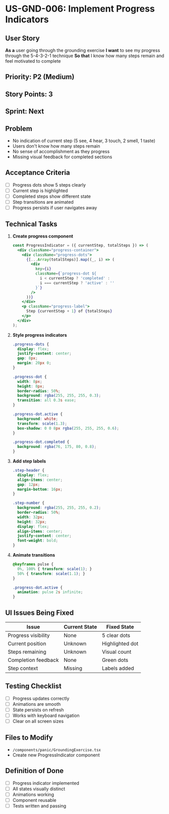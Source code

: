# US-GND-006: Implement Progress Indicators

## User Story
**As a** user going through the grounding exercise
**I want** to see my progress through the 5-4-3-2-1 technique
**So that** I know how many steps remain and feel motivated to complete

## Priority: P2 (Medium)
## Story Points: 3
## Sprint: Next

## Problem
- No indication of current step (5 see, 4 hear, 3 touch, 2 smell, 1 taste)
- Users don't know how many steps remain
- No sense of accomplishment as they progress
- Missing visual feedback for completed sections

## Acceptance Criteria
- [ ] Progress dots show 5 steps clearly
- [ ] Current step is highlighted
- [ ] Completed steps show different state
- [ ] Step transitions are animated
- [ ] Progress persists if user navigates away

## Technical Tasks
1. **Create progress component**
   ```jsx
   const ProgressIndicator = ({ currentStep, totalSteps }) => (
     <div className="progress-container">
       <div className="progress-dots">
         {[...Array(totalSteps)].map((_, i) => (
           <div
             key={i}
             className={`progress-dot ${
               i < currentStep ? 'completed' :
               i === currentStep ? 'active' : ''
             }`}
           />
         ))}
       </div>
       <p className="progress-label">
         Step {currentStep + 1} of {totalSteps}
       </p>
     </div>
   );
   ```

2. **Style progress indicators**
   ```css
   .progress-dots {
     display: flex;
     justify-content: center;
     gap: 8px;
     margin: 20px 0;
   }
   
   .progress-dot {
     width: 8px;
     height: 8px;
     border-radius: 50%;
     background: rgba(255, 255, 255, 0.3);
     transition: all 0.3s ease;
   }
   
   .progress-dot.active {
     background: white;
     transform: scale(1.3);
     box-shadow: 0 0 8px rgba(255, 255, 255, 0.6);
   }
   
   .progress-dot.completed {
     background: rgba(76, 175, 80, 0.8);
   }
   ```

3. **Add step labels**
   ```css
   .step-header {
     display: flex;
     align-items: center;
     gap: 12px;
     margin-bottom: 16px;
   }
   
   .step-number {
     background: rgba(255, 255, 255, 0.2);
     border-radius: 50%;
     width: 32px;
     height: 32px;
     display: flex;
     align-items: center;
     justify-content: center;
     font-weight: bold;
   }
   ```

4. **Animate transitions**
   ```css
   @keyframes pulse {
     0%, 100% { transform: scale(1); }
     50% { transform: scale(1.1); }
   }
   
   .progress-dot.active {
     animation: pulse 2s infinite;
   }
   ```

## UI Issues Being Fixed
| Issue | Current State | Fixed State |
|-------|--------------|------------|
| Progress visibility | None | 5 clear dots |
| Current position | Unknown | Highlighted dot |
| Steps remaining | Unknown | Visual count |
| Completion feedback | None | Green dots |
| Step context | Missing | Labels added |

## Testing Checklist
- [ ] Progress updates correctly
- [ ] Animations are smooth
- [ ] State persists on refresh
- [ ] Works with keyboard navigation
- [ ] Clear on all screen sizes

## Files to Modify
- `/components/panic/GroundingExercise.tsx`
- Create new ProgressIndicator component

## Definition of Done
- [ ] Progress indicator implemented
- [ ] All states visually distinct
- [ ] Animations working
- [ ] Component reusable
- [ ] Tests written and passing